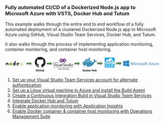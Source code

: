 ### Fully automated CI/CD of a Dockerized Node.js app to Microsoft Azure with VSTS, Docker Hub and Tutum

This example walks through the entire end to end workflow of a fully automated deployment of a clustered Dockerized Node.js app to Microsoft Azure using GitHub, Visual Studio Team Services, Docker Hub, and Tutum.

It also walks through the process of implementing application monitoring, container monitoring, and container host monitoring.




![](<docs/media/workflow.PNG>)



1. [Set up your Visual Studio Team Services account for alternate authentication](https://github.com/OguzPastirmaci/vsts-dockerhub-tutum-azure/blob/master/docs/setting-up-visual-studio-online-account-for-alternate-authentication.md)
2. [Set up a Linux virtual machine in Azure and install the Build Agent](https://github.com/OguzPastirmaci/vsts-dockerhub-tutum-azure/blob/master/docs/setting-up-linux-virtual-machine-in-azure-as-the-build-agent.md)
3. [Create a Continuous Integration Build in Visual Studio Team Services](https://github.com/OguzPastirmaci/vsts-dockerhub-tutum-azure/blob/master/docs/creating-ci-build-in-vsts.md)
4. [Integrate Docker Hub and Tutum](https://github.com/OguzPastirmaci/vsts-dockerhub-tutum-azure/blob/master/docs/integrating-docker-hub-and-tutum-with-vsts-and-azure.md)
5. [Enable application monitoring with Application Insights](https://github.com/OguzPastirmaci/vsts-dockerhub-tutum-azure/blob/master/docs/enabling-app-monitoring-with-application-insights.md)
6. [Enable Docker container & container host monitoring with Operations Management Suite](https://github.com/OguzPastirmaci/vsts-dockerhub-tutum-azure/blob/master/docs/enabling-container-host-and-container-monitoring-with-oms.md)



